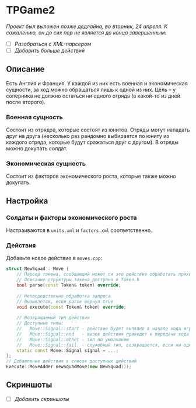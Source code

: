 # TPGame2

*Проект был выложен позже дедлайна, во вторник, 24 апреля. К сожалению, он до сих пор не является до конца завершенным:*
 - [ ] *Разобраться с XML-парсером*
 - [ ] *Добавить больше действий*

## Описание
Есть Англия и Франция. У каждой из них есть военная и экономическая сущности, за ход можно обращаться лишь к одной из них. Цель – у соперника не должно остаться ни одного отряда (в какой-то из дней после второго).
### Военная сущность
Состоит из отрядов, которые состоят из юнитов. Отряды могут нападать друг на друга (несколько раз рандомно выбирается по юниту из каждого отряда, которые будут сражаться друг с другом). В отряды можно докупать солдат.
### Экономическая сущность
Состоит из факторов экономического роста, которые также можно докупать.

## Настройка
### Солдаты и факторы экономического роста
Настраиваются в `units.xml` и `factors.xml` соответственно.
### Действия
Добавьте новое действие в `moves.cpp`:
```c++
struct NewSquad : Move {
    // Парсер токена, сообщающий может ли это действие обработать приходящий запрос
    // Описание структуры токена доступно в Token.h
    bool parse(const Token& token) override;
  
    // Непосредственно обработка запроса
    // Вызывается, если parse вернул true
    void execute(const Token& token) override;
    
    // Возвращаемый тип действия
    // Доступные типы:
    //   Move::Signal::start - действие будет вызвано в начале хода игрока
    //   Move::Signal::end   - вызов действия приведет к передаче хода следующему игроку
    //   Move::Signal::other - тип по умолчанию
    //   Move::Signal::fail  - служебный тип, возвращается, если ни одно действие не распарсило токен
    static const Move::Signal signal = ...;
};
// Добавление действия в список доступных действий
Execute::MoveAdder newSquadMove(new NewSquad());
```

## Скриншоты
 - [ ] *Добавить скриншоты*
